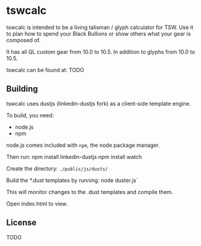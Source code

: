 tswcalc
=======

tswcalc is intended to be a living talisman / glyph calculator for TSW. Use it to plan how to spend your Black Bullions or show others what your gear is composed of.

It has all QL custom gear from 10.0 to 10.5. In addition to glyphs from 10.0 to 10.5.

tswcalc can be found at: TODO

Building
--------
tswcalc uses dustjs (linkedin-dustjs fork) as a client-side template engine.

To build, you need:
* node.js
* npm

node.js comes included with `npm`, the node package manager.

Then run:
    npm install linkedin-dustjs
    npm install watch

Create the directory: `./public/js/dusts/`

Build the *.dust templates by running: 
    node duster.js`

This will monitor changes to the .dust templates and compile them.

Open index.html to view.

License
-------
TODO
